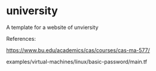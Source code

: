# university
A template for a website of unviersity

References:

https://www.bu.edu/academics/cas/courses/cas-ma-577/

examples/virtual-machines/linux/basic-password/main.tf
